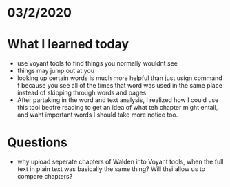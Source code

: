 # 03/2/2020

# What I learned today
- use voyant tools to find things you normally wouldnt see
- things may jump out at you 
- looking up certain words is much more helpful than just usign command f because you see all of the times that word was used in the same place instead of skipping through words and pages 
- After partaking in the word and text analysis, I realized how I could use this tool beofre reading to get an idea of what teh chapter might entail, and waht important words I should take more notice too. 

# Questions
- why upload seperate chapters of Walden into Voyant tools, when the full text in plain text was basically the same thing? Will thsi allow us to compare chapters? 